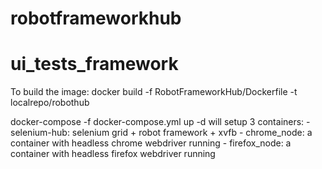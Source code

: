 # robotframeworkhub
# ui_tests_framework
To build the image:
docker build -f RobotFrameworkHub/Dockerfile -t localrepo/robothub

docker-compose -f docker-compose.yml up -d
will setup 3 containers:
	- selenium-hub: selenium grid + robot framework + xvfb
	- chrome_node: a container with headless chrome webdriver running
	- firefox_node: a container with headless firefox webdriver running


